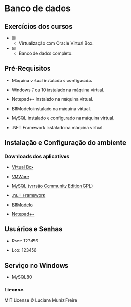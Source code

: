 # Banco de dados

## Exercícios dos cursos

 - [x] - Virtualização com Oracle Virtual Box.

 - [x] - Banco de dados completo.


## Pré-Requisitos

* Máquina virtual instalada e configurada.

* Windows 7 ou 10 instalado na máquina virtual.

* Notepad++ instalado na máquina virtual.

* BRModelo instalado na máquina virtual.

* MySQL instalado e configurado na máquina virtual.

* .NET Framework instalado na máquina virtual.


## Instalação e Configuração do ambiente

### Downloads dos aplicativos

* [Virtual Box](https://www.virtualbox.org/wiki/Downloads)

* [VMWare](https://www.vmware.com/br/download.html)

* [MySQL (versão Community Edition GPL)](https://www.mysql.com/downloads/)

* [.NET Framework](https://www.microsoft.com/pt-br/download/details.aspx?id=42642/)

* [BRModelo](https://www.baixaki.com.br/download/brmodelo.htm/)

* [Notepad++](https://notepad-plus-plus.org/download/v6.7.7.html/)


## Usuários e Senhas

* Root: 123456

* Loo: 123456


## Serviço no Windows

* MySQL80


### License

MIT License © Luciana Muniz Freire
